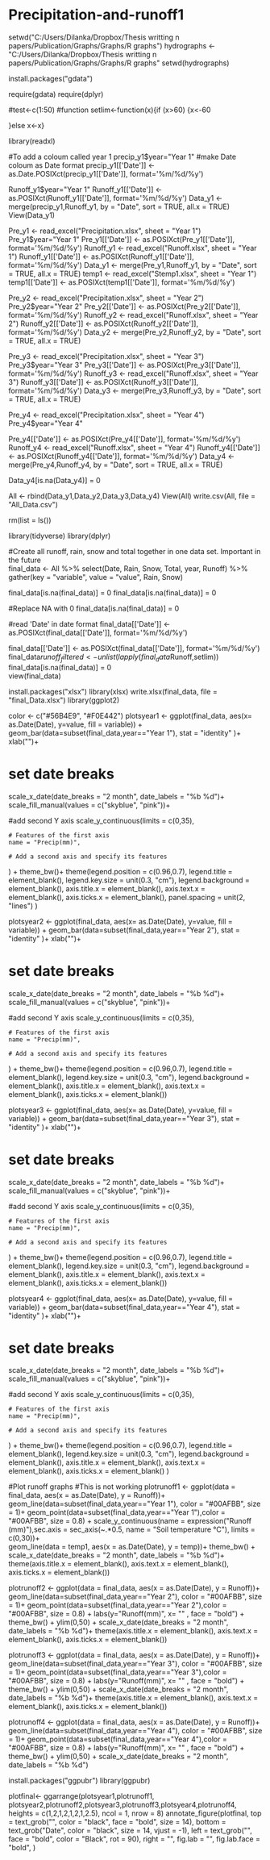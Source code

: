 # Precipitation-and-runoff1
setwd("C:/Users/Dilanka/Dropbox/Thesis writting n papers/Publication/Graphs/Graphs/R graphs")
hydrographs <- "C:/Users/Dilanka/Dropbox/Thesis writting n papers/Publication/Graphs/Graphs/R graphs"
setwd(hydrographs)

install.packages("gdata")

require(gdata)
require(dplyr)

#test<-c(1:50)
#function
setlim<-function(x){if (x>60) {x<-60

}else x<-x}

library(readxl)

#To add a coloum called year 1
precip_y1$year="Year 1"
#make Date coloum as Date format
precip_y1[['Date']] <- as.Date.POSIXct(precip_y1[['Date']], format='%m/%d/%y')

Runoff_y1$year="Year 1"
Runoff_y1[['Date']] <- as.POSIXct(Runoff_y1[['Date']], format='%m/%d/%y')
Data_y1 <- merge(precip_y1,Runoff_y1, by = "Date", sort = TRUE, all.x = TRUE)
View(Data_y1)

Pre_y1 <- read_excel("Precipitation.xlsx", sheet = "Year 1")
Pre_y1$year="Year 1"
Pre_y1[['Date']] <- as.POSIXct(Pre_y1[['Date']], format='%m/%d/%y')
Runoff_y1 <- read_excel("Runoff.xlsx", sheet = "Year 1")
Runoff_y1[['Date']] <- as.POSIXct(Runoff_y1[['Date']], format='%m/%d/%y')
Data_y1 <- merge(Pre_y1,Runoff_y1, by = "Date", sort = TRUE, all.x = TRUE)
temp1 <-  read_excel("Stemp1.xlsx", sheet = "Year 1")
temp1[['Date']] <- as.POSIXct(temp1[['Date']], format='%m/%d/%y')

Pre_y2 <- read_excel("Precipitation.xlsx", sheet = "Year 2")
Pre_y2$year="Year 2"
Pre_y2[['Date']] <- as.POSIXct(Pre_y2[['Date']], format='%m/%d/%y')
Runoff_y2 <- read_excel("Runoff.xlsx", sheet = "Year 2")
Runoff_y2[['Date']] <- as.POSIXct(Runoff_y2[['Date']], format='%m/%d/%y')
Data_y2 <- merge(Pre_y2,Runoff_y2, by = "Date", sort = TRUE, all.x = TRUE)



Pre_y3 <- read_excel("Precipitation.xlsx", sheet = "Year 3")
Pre_y3$year="Year 3"
Pre_y3[['Date']] <- as.POSIXct(Pre_y3[['Date']], format='%m/%d/%y')
Runoff_y3 <- read_excel("Runoff.xlsx", sheet = "Year 3")
Runoff_y3[['Date']] <- as.POSIXct(Runoff_y3[['Date']], format='%m/%d/%y')
Data_y3 <- merge(Pre_y3,Runoff_y3, by = "Date", sort = TRUE, all.x = TRUE)



Pre_y4 <- read_excel("Precipitation.xlsx", sheet = "Year 4")
Pre_y4$year="Year 4"

Pre_y4[['Date']] <- as.POSIXct(Pre_y4[['Date']], format='%m/%d/%y')
Runoff_y4 <- read_excel("Runoff.xlsx", sheet = "Year 4")
Runoff_y4[['Date']] <- as.POSIXct(Runoff_y4[['Date']], format='%m/%d/%y')
Data_y4 <- merge(Pre_y4,Runoff_y4, by = "Date", sort = TRUE, all.x = TRUE)

Data_y4[is.na(Data_y4)] = 0


All <- rbind(Data_y1,Data_y2,Data_y3,Data_y4)
View(All)
write.csv(All, file = "All_Data.csv")

rm(list = ls())

library(tidyverse)
library(dplyr)

#Create all runoff, rain, snow and total together in one data set. Important in the future  
final_data <- All %>%
  select(Date, Rain, Snow, Total, year, Runoff) %>%
  gather(key = "variable", value = "value", Rain, Snow)

final_data[is.na(final_data)] = 0
final_data[is.na(final_data)] = 0

#Replace NA with 0
final_data[is.na(final_data)] = 0

#read 'Date' in date format
final_data[['Date']] <- as.POSIXct(final_data[['Date']], format='%m/%d/%y')

final_data[['Date']] <- as.POSIXct(final_data[['Date']], format='%m/%d/%y')
final_data$runoff_filtered<-unlist(lapply(final_data$Runoff,setlim))
final_data[is.na(final_data)] = 0  
view(final_data)

install.packages("xlsx")
library(xlsx)
write.xlsx(final_data, file = "final_Data.xlsx")
library(ggplot2)

color <- c("#56B4E9", "#F0E442")
plotsyear1 <- ggplot(final_data, aes(x= as.Date(Date), y=value, fill = variable)) + 
  geom_bar(data=subset(final_data,year=="Year 1"), stat = "identity" )+
  xlab("")+
  # set date breaks
  scale_x_date(date_breaks = "2 month", date_labels = "%b %d")+
  scale_fill_manual(values = c("skyblue", "pink"))+
  
  #add second Y axis
  scale_y_continuous(limits = c(0,35),
    
    # Features of the first axis
    name = "Precip(mm)",
    
    # Add a second axis and specify its features
    
  ) + theme_bw()+
  theme(legend.position = c(0.96,0.7), legend.title = element_blank(), legend.key.size = unit(0.3, "cm"), 
        legend.background = element_blank(), axis.title.x = element_blank(), axis.text.x = element_blank(), axis.ticks.x = element_blank(),
        panel.spacing = unit(2, "lines") )

plotsyear2 <- ggplot(final_data, aes(x= as.Date(Date), y=value, fill = variable)) + 
  geom_bar(data=subset(final_data,year=="Year 2"), stat = "identity" )+
  xlab("")+
  # set date breaks
  scale_x_date(date_breaks = "2 month", date_labels = "%b %d")+
  scale_fill_manual(values = c("skyblue", "pink"))+
  
  #add second Y axis
  scale_y_continuous(limits = c(0,35),
    
    # Features of the first axis
    name = "Precip(mm)",
    
    # Add a second axis and specify its features
    
  ) + theme_bw()+
theme(legend.position = c(0.96,0.7), legend.title = element_blank(), legend.key.size = unit(0.3, "cm"), 
      legend.background = element_blank(), axis.title.x = element_blank(), axis.text.x = element_blank(), axis.ticks.x = element_blank())

plotsyear3 <- ggplot(final_data, aes(x= as.Date(Date), y=value, fill = variable)) + 
  geom_bar(data=subset(final_data,year=="Year 3"), stat = "identity" )+
  xlab("")+
  # set date breaks
  scale_x_date(date_breaks = "2 month", date_labels = "%b %d")+
  scale_fill_manual(values = c("skyblue", "pink"))+
  
  #add second Y axis
  scale_y_continuous(limits = c(0,35),
    
    # Features of the first axis
    name = "Precip(mm)",
    
    # Add a second axis and specify its features
    
  ) + theme_bw()+
  theme(legend.position = c(0.96,0.7), legend.title = element_blank(), legend.key.size = unit(0.3, "cm"), 
        legend.background = element_blank(), axis.title.x = element_blank(), axis.text.x = element_blank(), axis.ticks.x = element_blank())

plotsyear4 <- ggplot(final_data, aes(x= as.Date(Date), y=value, fill = variable)) + 
  geom_bar(data=subset(final_data,year=="Year 4"), stat = "identity" )+
  xlab("")+
  # set date breaks
  scale_x_date(date_breaks = "2 month", date_labels = "%b %d")+
  scale_fill_manual(values = c("skyblue", "pink"))+
  
  #add second Y axis
  scale_y_continuous(limits = c(0,35),
    
    # Features of the first axis
    name = "Precip(mm)", 
    
    # Add a second axis and specify its features
    
  ) + theme_bw()+
  theme(legend.position = c(0.96,0.7), legend.title = element_blank(), legend.key.size = unit(0.3, "cm"), 
        legend.background = element_blank(), axis.title.x = element_blank(), axis.text.x = element_blank(), 
        axis.ticks.x = element_blank()  )

#Plot runoff graphs
#This is not working
plotrunoff1 <- ggplot(data = final_data, aes(x = as.Date(Date), y = Runoff))+
  geom_line(data=subset(final_data,year=="Year 1"), color = "#00AFBB", size = 1)+ 
              geom_point(data=subset(final_data,year=="Year 1"),color = "#00AFBB", size = 0.8) + 
  scale_y_continuous(name = expression("Runoff (mm)"),sec.axis = sec_axis(~.*0.5, name = "Soil temperature °C"), limits = c(0,30))+  
  geom_line(data = temp1, aes(x = as.Date(Date), y = temp))+
  theme_bw() + scale_x_date(date_breaks = "2 month", date_labels = "%b %d")+
  theme(axis.title.x = element_blank(), axis.text.x = element_blank(), axis.ticks.x = element_blank())

plotrunoff2 <- ggplot(data = final_data, aes(x = as.Date(Date), y = Runoff))+
  geom_line(data=subset(final_data,year=="Year 2"), color = "#00AFBB", size = 1)+ 
  geom_point(data=subset(final_data,year=="Year 2"),color = "#00AFBB", size = 0.8) + 
  labs(y="Runoff(mm)", x= "" , face = "bold") +  
  theme_bw() + ylim(0,50) + scale_x_date(date_breaks = "2 month", date_labels = "%b %d")+
  theme(axis.title.x = element_blank(), axis.text.x = element_blank(), axis.ticks.x = element_blank())

plotrunoff3 <- ggplot(data = final_data, aes(x = as.Date(Date), y = Runoff))+
  geom_line(data=subset(final_data,year=="Year 3"), color = "#00AFBB", size = 1)+ 
  geom_point(data=subset(final_data,year=="Year 3"),color = "#00AFBB", size = 0.8) + 
  labs(y="Runoff(mm)", x= "" , face = "bold") +  
  theme_bw() + ylim(0,50) + scale_x_date(date_breaks = "2 month", date_labels = "%b %d")+
  theme(axis.title.x = element_blank(), axis.text.x = element_blank(), axis.ticks.x = element_blank())

plotrunoff4 <- ggplot(data = final_data, aes(x = as.Date(Date), y = Runoff))+
  geom_line(data=subset(final_data,year=="Year 4"), color = "#00AFBB", size = 1)+ 
  geom_point(data=subset(final_data,year=="Year 4"),color = "#00AFBB", size = 0.8) + 
  labs(y="Runoff(mm)", x= "" , face = "bold") +  
  theme_bw() + ylim(0,50) + scale_x_date(date_breaks = "2 month", date_labels = "%b %d")

install.packages("ggpubr")
library(ggpubr)

plotfinal<- ggarrange(plotsyear1,plotrunoff1, plotsyear2,plotrunoff2,plotsyear3,plotrunoff3,plotsyear4,plotrunoff4, 
                      heights = c(1,2,1,2,1,2,1,2.5), ncol = 1, nrow = 8)
annotate_figure(plotfinal,
                top = text_grob("", color = "black", face = "bold", size = 14),
                bottom = text_grob("Date", color = "black",
                                   size = 14, vjust = -1),
                left = text_grob("", face = "bold", color = "Black", rot = 90),
                right = "",
                fig.lab = "", fig.lab.face = "bold",
) 



